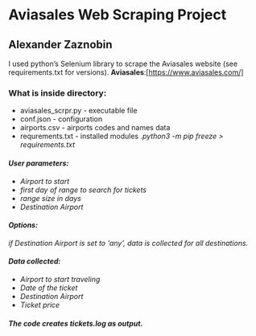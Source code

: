 # Aviasales Web Scraping Project
## Alexander Zaznobin
I used python’s Selenium library to scrape the Aviasales website (see requirements.txt for versions). 
**Aviasales**:[https://www.aviasales.com/]
### What is inside directory: 
* aviasales_scrpr.py -  executable file 
* conf.json - configuration
* airports.csv - airports codes and names data 
* requrements.txt - installed modules <i>.python3 -m pip freeze > requirements.txt<i>

#### User parameters:
- Airport to start
- first day of range to search for tickets 
- range size in days 
- Destination Airport 
#### Options:
if Destination Airport is set to 'any', data is collected for all destinations.

#### Data collected:
- Airport to start traveling 
- Date of the ticket
- Destination Airport 
- Ticket price 

#### The code creates tickets.log as output. 
